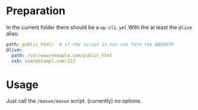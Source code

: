 Preparation
===========

In the current folder there should be a `wp-cli.yml`
With the at least the `@live` alias:

```yaml
path: public_html/  # if the script is not run form the ABSPATH
@live:
  path: /var/www/exmaple.com/public_html
  ssh: user@exampl.com:123
```

Usage
=====

Just call the `/mason/mason` script. (currently) no options.